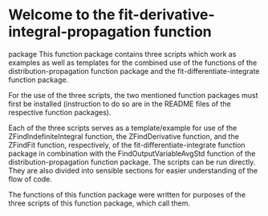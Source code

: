 # Welcome to the fit-derivative-integral-propagation function 
package
This function package contains three scripts which work as 
examples as well as templates for the combined use of the 
functions of the distribution-propagation function package and 
the fit-differentiate-integrate function package. 

For the use of the three scripts, the two mentioned function 
packages must first be installed (instruction to do so are in the 
README files of the respective function packages). 

Each of the three scripts serves as a template/example for use 
of the ZFindIndefiniteIntegral function, the ZFindDerivative 
function, and the ZFindFit function, respectively, of the 
fit-differentiate-integrate function package in combination with the 
FindOutputVariableAvgStd function of the 
distribution-propagation function package. The scripts can be run 
directly. They are also divided into sensible sections for easier 
understanding of the flow of code. 

The functions of this function package were written for purposes 
of the three scripts of this function package, which call them. 